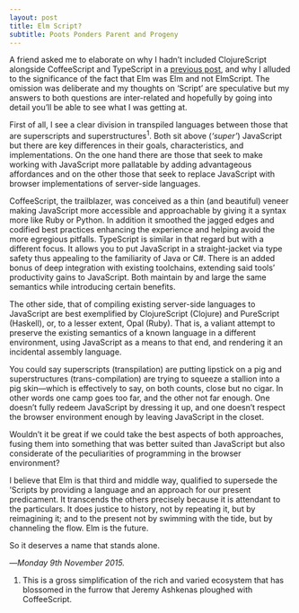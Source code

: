 ```yaml
---
layout: post
title: Elm Script?
subtitle: Poots Ponders Parent and Progeny
---
```


A friend asked me to elaborate on why I hadn’t included ClojureScript alongside CoffeeScript and TypeScript in a [previous post][enthralled], and why I alluded to the significance of the fact that Elm was Elm and not ElmScript. The omission was deliberate and my thoughts on ‘Script’ are speculative but my answers to both questions are inter-related and hopefully by going into detail you’ll be able to see what I was getting at.

First of all, I see a clear division in transpiled languages between those that are superscripts and superstructures<sup>1</sup>. Both sit above (_‘super’_) JavaScript but there are key differences in their goals, characteristics, and implementations. On the one hand there are those that seek to make working with JavaScript more pallatable by adding advantageous affordances and on the other those that seek to replace JavaScript with browser implementations of server-side languages.

CoffeeScript, the trailblazer, was conceived as a thin (and beautiful) veneer making JavaScript more accessible and approachable by giving it a syntax more like Ruby or Python. In addition it smoothed the jagged edges and codified best practices enhancing the experience and helping avoid the more egregious pitfalls. TypeScript is similar in that regard but with a different focus. It allows you to put JavaScript in a straight-jacket via type safety thus appealing to the familiarity of Java or C#. There is an added bonus of deep integration with existing toolchains, extending said tools’ productivity gains to JavaScript. Both maintain by and large the same semantics while introducing certain benefits.

The other side, that of compiling existing server-side languages to JavaScript are best exemplified by ClojureScript (Clojure) and PureScript (Haskell), or, to a lesser extent, Opal (Ruby). That is, a valiant attempt to preserve the existing semantics of a known language in a different environment, using JavaScript as a means to that end, and rendering it an incidental assembly language.

You could say superscripts (transpilation) are putting lipstick on a pig and superstructures (trans-compilation) are trying to squeeze a stallion into a pig skin—which is effectively to say, on both counts, close but no cigar. In other words one camp goes too far, and the other not far enough. One doesn’t fully redeem JavaScript by dressing it up, and one doesn’t respect the browser environment enough by leaving JavaScript in the closet.

Wouldn’t it be great if we could take the best aspects of both approaches, fusing them into something that was better suited than JavaScript but also considerate of the peculiarities of programming in the browser environment?

I believe that Elm is that third and middle way, qualified to supersede the ’Scripts by providing a language and an approach for our present predicament. It transcends the others precisely because it is attendant to the particulars. It does justice to history, not by repeating it, but by reimagining it; and to the present not by swimming with the tide, but by channeling the flow. Elm is the future.

So it deserves a name that stands alone.

—*Monday 9th November 2015.*

<div class="footnotes">
  <ol>
    <li>
This is a gross simplification of the rich and varied ecosystem that has blossomed in the furrow that Jeremy Ashkenas ploughed with CoffeeScript.
    </li>
  </ol>
</div>

[enthralled]: http://crossingtheruby.com/2015/11/06/enthralled-by-elm.html
